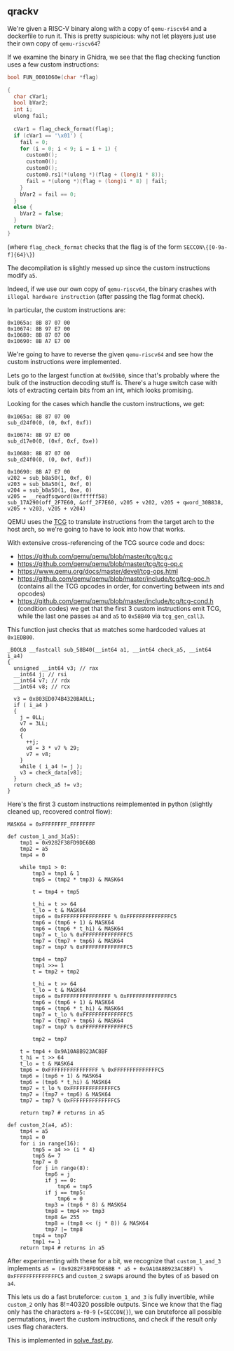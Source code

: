 ## qrackv

We're given a RISC-V binary along with a copy of `qemu-riscv64` and a dockerfile to run it. This is pretty suspicious: why not let players just use their own copy of `qemu-riscv64`?

If we examine the binary in Ghidra, we see that the flag checking function uses a few custom instructions:
```c
bool FUN_0001060e(char *flag)

{
  char cVar1;
  bool bVar2;
  int i;
  ulong fail;
  
  cVar1 = flag_check_format(flag);
  if (cVar1 == '\x01') {
    fail = 0;
    for (i = 0; i < 9; i = i + 1) {
      custom0();
      custom0();
      custom0();
      custom0.rs1(*(ulong *)(flag + (long)i * 8));
      fail = *(ulong *)(flag + (long)i * 8) | fail;
    }
    bVar2 = fail == 0;
  }
  else {
    bVar2 = false;
  }
  return bVar2;
}
```
(where `flag_check_format` checks that the flag is of the form `SECCON\{[0-9a-f]{64}\}`)

The decompilation is slightly messed up since the custom instructions modify `a5`.

Indeed, if we use our own copy of `qemu-riscv64`, the binary crashes with `illegal hardware instruction` (after passing the flag format check).

In particular, the custom instructions are:
```
0x1065a: 8B 87 07 00
0x10674: 8B 97 E7 00
0x10680: 8B 87 07 00
0x10690: 8B A7 E7 00
```

We're going to have to reverse the given `qemu-riscv64` and see how the custom instructions were implemented.

Lets go to the largest function at `0xd59b0`, since that's probably where the bulk of the instruction decoding stuff is. There's a huge switch case with lots of extracting certain bits from an int, which looks promising.

Looking for the cases which handle the custom instructions, we get:
```
0x1065a: 8B 87 07 00
sub_d24f0(0, (0, 0xf, 0xf))

0x10674: 8B 97 E7 00
sub_d17e0(0, (0xf, 0xf, 0xe))

0x10680: 8B 87 07 00
sub_d24f0(0, (0, 0xf, 0xf))

0x10690: 8B A7 E7 00
v202 = sub_b8a50(1, 0xf, 0)
v203 = sub_b8a50(1, 0xf, 0)
v204 = sub_b8a50(1, 0xe, 0)
v205 = __readfsqword(0xffffff58)
sub_17A290(off_2F7E60, &off_2F7E60, v205 + v202, v205 + qword_30B838, v205 + v203, v205 + v204)
```

QEMU uses the [TCG](https://www.qemu.org/docs/master/devel/index-tcg.html) to translate instructions from the target arch to the host arch, so we're going to have to look into how that works.

With extensive cross-referencing of the TCG source code and docs:
- https://github.com/qemu/qemu/blob/master/tcg/tcg.c
- https://github.com/qemu/qemu/blob/master/tcg/tcg-op.c
- https://www.qemu.org/docs/master/devel/tcg-ops.html
- https://github.com/qemu/qemu/blob/master/include/tcg/tcg-opc.h (contains all the TCG opcodes in order, for converting between ints and opcodes)
- https://github.com/qemu/qemu/blob/master/include/tcg/tcg-cond.h (condition codes)
we get that the first 3 custom instructions emit TCG, while the last one passes `a4` and `a5` to `0x58B40` via `tcg_gen_call3`.

This function just checks that `a5` matches some hardcoded values at `0x1EDB00`.
```
_BOOL8 __fastcall sub_58B40(__int64 a1, __int64 check_a5, __int64 i_a4)
{
  unsigned __int64 v3; // rax
  __int64 j; // rsi
  __int64 v7; // rdx
  __int64 v8; // rcx

  v3 = 0x803ED074B4320BA0LL;
  if ( i_a4 )
  {
    j = 0LL;
    v7 = 3LL;
    do
    {
      ++j;
      v8 = 3 * v7 % 29;
      v7 = v8;
    }
    while ( i_a4 != j );
    v3 = check_data[v8];
  }
  return check_a5 != v3;
}
```

Here's the first 3 custom instructions reimplemented in python (slightly cleaned up, recovered control flow):
```
MASK64 = 0xFFFFFFFF_FFFFFFFF

def custom_1_and_3(a5):
    tmp1 = 0x9282F38FD9DE6BB
    tmp2 = a5
    tmp4 = 0

    while tmp1 > 0:
        tmp3 = tmp1 & 1
        tmp5 = (tmp2 * tmp3) & MASK64

        t = tmp4 + tmp5

        t_hi = t >> 64
        t_lo = t & MASK64
        tmp6 = 0xFFFFFFFFFFFFFFFF % 0xFFFFFFFFFFFFFFC5
        tmp6 = (tmp6 + 1) & MASK64
        tmp6 = (tmp6 * t_hi) & MASK64
        tmp7 = t_lo % 0xFFFFFFFFFFFFFFC5
        tmp7 = (tmp7 + tmp6) & MASK64
        tmp7 = tmp7 % 0xFFFFFFFFFFFFFFC5

        tmp4 = tmp7
        tmp1 >>= 1
        t = tmp2 + tmp2

        t_hi = t >> 64
        t_lo = t & MASK64
        tmp6 = 0xFFFFFFFFFFFFFFFF % 0xFFFFFFFFFFFFFFC5
        tmp6 = (tmp6 + 1) & MASK64
        tmp6 = (tmp6 * t_hi) & MASK64
        tmp7 = t_lo % 0xFFFFFFFFFFFFFFC5
        tmp7 = (tmp7 + tmp6) & MASK64
        tmp7 = tmp7 % 0xFFFFFFFFFFFFFFC5

        tmp2 = tmp7

    t = tmp4 + 0x9A10A8B923AC8BF
    t_hi = t >> 64
    t_lo = t & MASK64
    tmp6 = 0xFFFFFFFFFFFFFFFF % 0xFFFFFFFFFFFFFFC5
    tmp6 = (tmp6 + 1) & MASK64
    tmp6 = (tmp6 * t_hi) & MASK64
    tmp7 = t_lo % 0xFFFFFFFFFFFFFFC5
    tmp7 = (tmp7 + tmp6) & MASK64
    tmp7 = tmp7 % 0xFFFFFFFFFFFFFFC5

    return tmp7 # returns in a5

def custom_2(a4, a5):
    tmp4 = a5
    tmp1 = 0
    for i in range(16):
        tmp5 = a4 >> (i * 4)
        tmp5 &= 7
        tmp7 = 0
        for j in range(8):
            tmp6 = j
            if j == 0:
                tmp6 = tmp5
            if j == tmp5:
                tmp6 = 0
            tmp3 = (tmp6 * 8) & MASK64
            tmp8 = tmp4 >> tmp3
            tmp8 &= 255
            tmp8 = (tmp8 << (j * 8)) & MASK64
            tmp7 |= tmp8
        tmp4 = tmp7
        tmp1 += 1
    return tmp4 # returns in a5
```

After experimenting with these for a bit, we recognize that `custom_1_and_3` implements `a5 = (0x9282F38FD9DE6BB * a5 + 0x9A10A8B923AC8BF) % 0xFFFFFFFFFFFFFFC5` and `custom_2` swaps around the bytes of `a5` based on `a4`.

This lets us do a fast bruteforce: `custom_1_and_3` is fully invertible, while `custom_2` only has 8!=40320 possible outputs. Since we know that the flag only has the characters `a-f0-9` (+`SECCON{}`), we can bruteforce all possible permutations, invert the custom instructions, and check if the result only uses flag characters.

This is implemented in [solve_fast.py](solve_fast.py).
